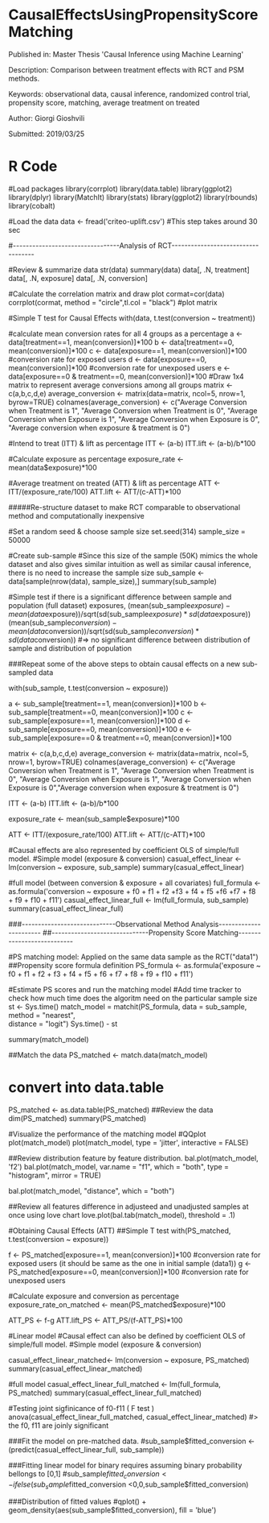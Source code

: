 # CausalEffectsUsingPropensityScoreMatching


Published in: Master Thesis 'Causal Inference using Machine Learning'

Description: Comparison between treatment effects with RCT and PSM methods.  

Keywords: observational data, causal inference, randomized control trial, propensity score, matching, average treatment on treated

Author: Giorgi Gioshvili


Submitted: 2019/03/25



# R Code

#Load packages
library(corrplot) 
library(data.table)
library(ggplot2)
library(dplyr)
library(MatchIt)
library(stats)
library(ggplot2)
library(rbounds)
library(cobalt)


#Load the data
data <- fread('criteo-uplift.csv') #This step takes around 30 sec

#---------------------------------Analysis of RCT-----------------------------------

#Review & summarize data 
str(data)
summary(data)
data[, .N, treatment]
data[, .N, exposure]
data[, .N, conversion]



#Calculate the correlation matrix and draw plot
cormat=cor(data)
corrplot(cormat, method = "circle",tl.col = "black") #plot matrix


#Simple T test for Causal Effects 
with(data, t.test(conversion ~ treatment))

#calculate mean conversion rates for all 4 groups as a percentage
a <- data[treatment==1, mean(conversion)]*100
b <- data[treatment==0, mean(conversion)]*100
c <- data[exposure==1, mean(conversion)]*100     #conversion rate for exposed users
d <- data[exposure==0, mean(conversion)]*100     #conversion rate for unexposed users
e <- data[exposure==0 & treatment==0, mean(conversion)]*100
#Draw 1x4 matrix to represent average conversions among all groups 
matrix <- c(a,b,c,d,e)
average_conversion <- matrix(data=matrix, ncol=5, nrow=1, byrow=TRUE)
colnames(average_conversion) <- c("Average Conversion when Treatment is 1", "Average Conversion when Treatment is 0", "Average Conversion when Exposure is 1", "Average Conversion when Exposure is 0", "Average conversion when exposure & treatment is 0")

#Intend to treat (ITT) & lift as percentage 
ITT <- (a-b)
ITT.lift <- (a-b)/b*100

#Calculate exposure as percentage
exposure_rate <- mean(data$exposure)*100                     


#Average treatment on treated (ATT) & lift as percentage
ATT <- ITT/(exposure_rate/100)
ATT.lift <- ATT/(c-ATT)*100

#####Re-structure dataset to make RCT comparable to observational method and computationally inexpensive

#Set a random seed & choose sample size
set.seed(314)
sample_size = 50000

#Create sub-sample
#Since this size of the sample (50K) mimics the whole dataset and also gives similar intuition as well as similar causal inference, there is no need to increase the sample size
sub_sample <- data[sample(nrow(data), sample_size),]
summary(sub_sample)

#Simple test if there is a significant difference between sample and population (full dataset) exposures,
(mean(sub_sample$exposure) - mean(data$exposure))/sqrt(sd(sub_sample$exposure)*sd(data$exposure))
(mean(sub_sample$conversion) - mean(data$conversion))/sqrt(sd(sub_sample$conversion)*sd(data$conversion))
#=> no significant difference between distribution of sample and distribution of population



###Repeat some of the above steps to obtain causal effects on a new sub-sampled data

with(sub_sample, t.test(conversion ~ exposure))

a <- sub_sample[treatment==1, mean(conversion)]*100
b <- sub_sample[treatment==0, mean(conversion)]*100
c <- sub_sample[exposure==1, mean(conversion)]*100
d <- sub_sample[exposure==0, mean(conversion)]*100
e <- sub_sample[exposure==0 & treatment==0, mean(conversion)]*100

matrix <- c(a,b,c,d,e)
average_conversion <- matrix(data=matrix, ncol=5, nrow=1, byrow=TRUE)
colnames(average_conversion) <- c("Average Conversion when Treatment is 1", "Average Conversion when Treatment is 0", "Average Conversion when Exposure is 1", "Average Conversion when Exposure is 0","Average conversion when exposure & treatment is 0")

ITT <- (a-b)
ITT.lift <- (a-b)/b*100

exposure_rate <- mean(sub_sample$exposure)*100                     


ATT <- ITT/(exposure_rate/100)
ATT.lift <- ATT/(c-ATT)*100


#Causal effects are also represented by coefficient OLS of simple/full model.
#Simple model (exposure & conversion)
casual_effect_linear <- lm(conversion ~ exposure, sub_sample)
summary(casual_effect_linear)

#full model (between conversion & exposure + all covariates)
full_formula <-as.formula('conversion ~ exposure + f0 + f1 + f2 +f3 + f4 + f5 +f6 +f7 + f8 + f9 + f10 + f11')
casual_effect_linear_full <- lm(full_formula, sub_sample)
summary(casual_effect_linear_full)

###-----------------------------Observational Method Analysis-----------------------
##------------------------------Propensity Score Matching---------------------------



#PS matching model: Applied on the same data sample as the RCT("data1")
##Propensity score formula definition
PS_formula <- as.formula('exposure ~ f0 + f1 + f2 + f3 + f4 + f5 + f6 + f7 + f8 + f9 + f10 + f11')

#Estimate PS scores and run the matching model 
#Add time tracker to check how much time does the algoritm need on the particular sample size
st <- Sys.time()
match_model = matchit(PS_formula,
                      data = sub_sample, 
                      method = "nearest",  
                      distance = "logit")
Sys.time() - st

summary(match_model)

##Match the data 
PS_matched <- match.data(match_model)
# convert into data.table
PS_matched <- as.data.table(PS_matched)
##Review the data 
dim(PS_matched)
summary(PS_matched)

#Visualize the performance of the matching model 
#QQplot
plot(match_model)
plot(match_model, type = 'jitter', interactive = FALSE)

##Review distribution feature by feature distribution.
bal.plot(match_model, 'f2')
bal.plot(match_model, var.name = "f1", which = "both",
         type = "histogram", mirror = TRUE)

bal.plot(match_model, "distance", which = "both")

##Review all features difference in adjusteed and unadjusted samples at once using love chart 
love.plot(bal.tab(match_model), threshold = .1)


#Obtaining Causal Effects (ATT)
##Simple T test
with(PS_matched, t.test(conversion ~ exposure))

f <- PS_matched[exposure==1, mean(conversion)]*100   #conversion rate for exposed users (it should be same as the one in initial sample (data1))
g <- PS_matched[exposure==0, mean(conversion)]*100   #conversion rate for unexposed users

#Calculate exposure and conversion as percentage
exposure_rate_on_matched <- mean(PS_matched$exposure)*100                     

ATT_PS <- f-g
ATT.lift_PS <- ATT_PS/(f-ATT_PS)*100


#Linear model 
#Causal effect can also be defined by coefficient OLS of simple/full model.
#Simple model (exposure & conversion)

casual_effect_linear_matched<- lm(conversion ~ exposure, PS_matched)
summary(casual_effect_linear_matched)

#full model 
casual_effect_linear_full_matched <- lm(full_formula, PS_matched)
summary(casual_effect_linear_full_matched)

#Testing joint sigfinicance of f0-f11 ( F test )
anova(casual_effect_linear_full_matched, casual_effect_linear_matched)
#> the f0, f11 are joinly significant


###Fit the model on pre-matched data. 
  #sub_sample$fitted_conversion <- (predict(casual_effect_linear_full, sub_sample))

###Fitting linear model for binary requires assuming binary probability bellongs to [0,1]
  #sub_sample$fitted_conversion <- ifelse(sub_sample$fitted_conversion <0,0,sub_sample$fitted_conversion)


###Distribution of fitted values 
  #qplot() + geom_density(aes(sub_sample$fitted_conversion), fill = 'blue')





